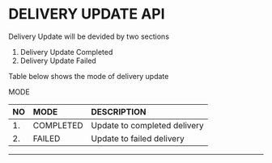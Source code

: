 # DELIVERY UPDATE API

Delivery Update will be devided by two sections

1. Delivery Update Completed
2. Delivery Update Failed

Table below shows the mode of delivery update

MODE

| NO | MODE | DESCRIPTION |
| :--- | :--- | :--- |
| 1. | COMPLETED | Update to completed delivery  |
| 2. | FAILED | Update to failed delivery  |

---



